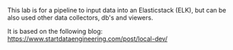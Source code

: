 This lab is for a pipeline to input data into an Elasticstack (ELK), but can be also used other data collectors, db's and viewers.

It is based on the following blog: https://www.startdataengineering.com/post/local-dev/


